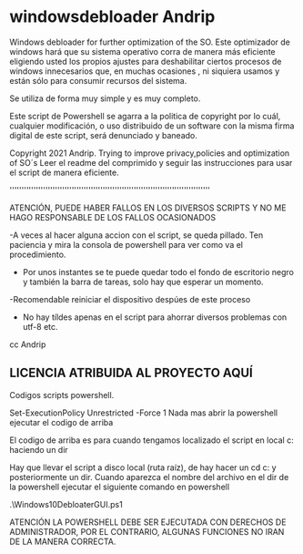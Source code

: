 # windowsdebloader Andrip
Windows debloader for further optimization of the SO.
Este optimizador de windows hará que su sistema operativo corra de manera más eficiente eligiendo usted los propios ajustes para deshabilitar ciertos procesos de windows innecesarios que, en muchas ocasiones , ni siquiera usamos y están sólo para consumir recursos del sistema.

Se utiliza de forma muy simple y es muy completo.

Este script de Powershell se agarra a la politica de copyright por lo cuál, cualquier modificación, o uso distribuido de un software con la misma firma digital de este script, será denunciado y baneado.

Copyright 2021 Andrip. Trying to improve privacy,policies and optimization of SO´s
Leer el readme del comprimido y seguir las instrucciones para usar el script de manera eficiente.


''''''''''''''''''''''''''''''''''''''''''''''''''''''''''''''''''''''''''''''''''''

ATENCIÓN, PUEDE HABER FALLOS EN LOS DIVERSOS SCRIPTS Y NO ME HAGO
RESPONSABLE DE LOS FALLOS OCASIONADOS

-A veces al hacer alguna accion con el script, se queda pillado.
Ten paciencia y mira la consola de powershell para ver
como va el procedimiento.

- Por unos instantes se te puede quedar todo el fondo de 
escritorio negro y también la barra de tareas, solo hay 
que esperar un momento.

-Recomendable reiniciar el dispositivo despúes de este 
proceso

- No hay tíldes apenas en el script para ahorrar diversos
problemas con utf-8 etc.



cc Andrip

LICENCIA ATRIBUIDA AL PROYECTO AQUÍ
-----------------------------------
Codigos scripts powershell.

Set-ExecutionPolicy Unrestricted -Force
1 Nada mas abrir la powershell ejecutar el codigo de arriba


El codigo de arriba es para cuando tengamos localizado el script en local c:
haciendo un dir 


Hay que llevar el script a disco local (ruta raíz), de hay hacer un cd c: y posteriormente un dir.
Cuando aparezca el nombre del archivo en el dir de la powershell ejecutar el siguiente comando en powershell

.\Windows10DebloaterGUI.ps1



ATENCIÓN LA POWERSHELL DEBE SER EJECUTADA CON DERECHOS DE ADMINISTRADOR, POR EL CONTRARIO, ALGUNAS FUNCIONES NO IRAN DE LA MANERA CORRECTA.
